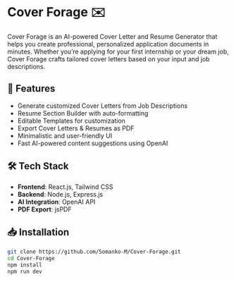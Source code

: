 # Cover Forage ✉️
Cover Forage is an AI-powered Cover Letter and Resume Generator that helps you create professional, personalized application documents in minutes. Whether you’re applying for your first internship or your dream job, Cover Forage crafts tailored cover letters based on your input and job descriptions.

## 🌟 Features
- Generate customized Cover Letters from Job Descriptions
- Resume Section Builder with auto-formatting
- Editable Templates for customization
- Export Cover Letters & Resumes as PDF
- Minimalistic and user-friendly UI
- Fast AI-powered content suggestions using OpenAI

## 🛠️ Tech Stack
- **Frontend**: React.js, Tailwind CSS
- **Backend**: Node.js, Express.js
- **AI Integration**: OpenAI API
- **PDF Export**: jsPDF

## 📥 Installation
```bash
git clone https://github.com/Somanko-M/Cover-Forage.git
cd Cover-Forage
npm install
npm run dev
